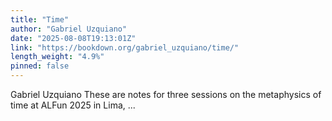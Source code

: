 ```yaml
---
title: "Time"
author: "Gabriel Uzquiano"
date: "2025-08-08T19:13:01Z"
link: "https://bookdown.org/gabriel_uzquiano/time/"
length_weight: "4.9%"
pinned: false
---
```


Gabriel Uzquiano These are notes for three sessions on the metaphysics of time at ALFun 2025 in Lima, ...

